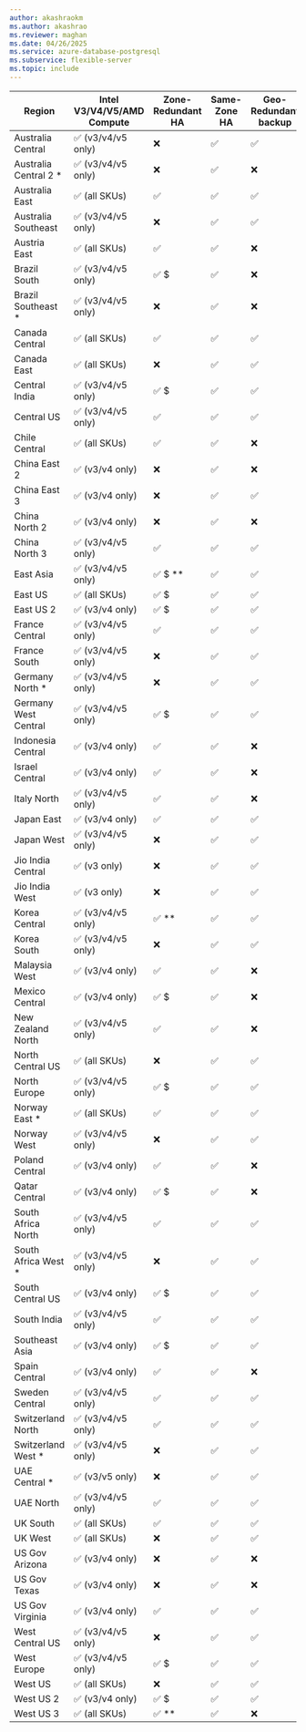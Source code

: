 ```yaml
---
author: akashraokm
ms.author: akashrao
ms.reviewer: maghan
ms.date: 04/26/2025
ms.service: azure-database-postgresql
ms.subservice: flexible-server
ms.topic: include
---
```

| Region | Intel V3/V4/V5/AMD Compute | Zone-Redundant HA | Same-Zone HA | Geo-Redundant backup |
| --- | --- | --- | --- | --- |
| Australia Central | :white_check_mark: (v3/v4/v5 only) | :x: | :white_check_mark: | :white_check_mark: |
| Australia Central 2 * | :white_check_mark: (v3/v4/v5 only) | :x: | :white_check_mark: | :x: |
| Australia East | :white_check_mark: (all SKUs) | :white_check_mark: | :white_check_mark: | :white_check_mark: |
| Australia Southeast | :white_check_mark: (v3/v4/v5 only) | :x: | :white_check_mark: | :white_check_mark: |
| Austria East | :white_check_mark: (all SKUs) | :white_check_mark: | :white_check_mark: | :x: |
| Brazil South | :white_check_mark: (v3/v4/v5 only) | :white_check_mark: $ | :white_check_mark: | :x: |
| Brazil Southeast * | :white_check_mark: (v3/v4/v5 only) | :x: | :white_check_mark: | :x: |
| Canada Central | :white_check_mark: (all SKUs) | :white_check_mark: | :white_check_mark: | :white_check_mark: |
| Canada East | :white_check_mark: (all SKUs) | :x: | :white_check_mark: | :white_check_mark: |
| Central India | :white_check_mark: (v3/v4/v5 only) | :white_check_mark: $ | :white_check_mark: | :white_check_mark: |
| Central US | :white_check_mark: (v3/v4/v5 only) | :white_check_mark: | :white_check_mark: | :white_check_mark: |
| Chile Central | :white_check_mark: (all SKUs) | :white_check_mark: | :white_check_mark: | :x: |
| China East 2 | :white_check_mark: (v3/v4 only) | :x: | :white_check_mark: | :x: |
| China East 3 | :white_check_mark: (v3/v4 only) | :x: | :white_check_mark: | :white_check_mark: |
| China North 2 | :white_check_mark: (v3/v4 only) | :x: | :white_check_mark: | :x: |
| China North 3 | :white_check_mark: (v3/v4/v5 only) | :white_check_mark: | :white_check_mark: | :white_check_mark: |
| East Asia | :white_check_mark: (v3/v4/v5 only) | :white_check_mark: $ ** | :white_check_mark: | :white_check_mark: |
| East US | :white_check_mark: (all SKUs) | :white_check_mark: $ | :white_check_mark: | :white_check_mark: |
| East US 2 | :white_check_mark: (v3/v4 only) | :white_check_mark: $ | :white_check_mark: | :white_check_mark: |
| France Central | :white_check_mark: (v3/v4/v5 only) | :white_check_mark: | :white_check_mark: | :white_check_mark: |
| France South | :white_check_mark: (v3/v4/v5 only) | :x: | :white_check_mark: | :white_check_mark: |
| Germany North * | :white_check_mark: (v3/v4/v5 only) | :x: | :white_check_mark: | :white_check_mark: |
| Germany West Central | :white_check_mark: (v3/v4/v5 only) | :white_check_mark: $ | :white_check_mark: | :white_check_mark: |
| Indonesia Central | :white_check_mark: (v3/v4 only) | :white_check_mark: | :white_check_mark: | :x: |
| Israel Central | :white_check_mark: (v3/v4 only) | :white_check_mark: | :white_check_mark: | :x: |
| Italy North | :white_check_mark: (v3/v4/v5 only) | :white_check_mark: | :white_check_mark: | :x: |
| Japan East | :white_check_mark: (v3/v4 only) | :white_check_mark: | :white_check_mark: | :white_check_mark: |
| Japan West | :white_check_mark: (v3/v4/v5 only) | :x: | :white_check_mark: | :white_check_mark: |
| Jio India Central | :white_check_mark: (v3 only) | :x: | :white_check_mark: | :white_check_mark: |
| Jio India West | :white_check_mark: (v3 only) | :x: | :white_check_mark: | :white_check_mark: |
| Korea Central | :white_check_mark: (v3/v4/v5 only) | :white_check_mark: ** | :white_check_mark: | :white_check_mark: |
| Korea South | :white_check_mark: (v3/v4/v5 only) | :x: | :white_check_mark: | :white_check_mark: |
| Malaysia West | :white_check_mark: (v3/v4 only) | :white_check_mark: | :white_check_mark: | :x: |
| Mexico Central | :white_check_mark: (v3/v4 only) | :white_check_mark: $ | :white_check_mark: | :x: |
| New Zealand North | :white_check_mark: (v3/v4/v5 only) | :white_check_mark: | :white_check_mark: | :x: |
| North Central US | :white_check_mark: (all SKUs) | :x: | :white_check_mark: | :white_check_mark: |
| North Europe | :white_check_mark: (v3/v4/v5 only) | :white_check_mark: $ | :white_check_mark: | :white_check_mark: |
| Norway East * | :white_check_mark: (all SKUs) | :white_check_mark: | :white_check_mark: | :white_check_mark: |
| Norway West | :white_check_mark: (v3/v4/v5 only) | :x: | :white_check_mark: | :white_check_mark: |
| Poland Central | :white_check_mark: (v3/v4 only) | :white_check_mark: | :white_check_mark: | :x: |
| Qatar Central | :white_check_mark: (v3/v4 only) | :white_check_mark: $ | :white_check_mark: | :x: |
| South Africa North | :white_check_mark: (v3/v4/v5 only) | :white_check_mark: | :white_check_mark: | :white_check_mark: |
| South Africa West * | :white_check_mark: (v3/v4/v5 only) | :x: | :white_check_mark: | :white_check_mark: |
| South Central US | :white_check_mark: (v3/v4 only) | :white_check_mark: $ | :white_check_mark: | :white_check_mark: |
| South India | :white_check_mark: (v3/v4/v5 only) | :white_check_mark: | :white_check_mark: | :white_check_mark: |
| Southeast Asia | :white_check_mark: (v3/v4 only) | :white_check_mark: $ | :white_check_mark: | :white_check_mark: |
| Spain Central | :white_check_mark: (v3/v4 only) | :white_check_mark: | :white_check_mark: | :x: |
| Sweden Central | :white_check_mark: (v3/v4/v5 only) | :white_check_mark: | :white_check_mark: | :white_check_mark: |
| Switzerland North | :white_check_mark: (v3/v4/v5 only) | :white_check_mark: | :white_check_mark: | :white_check_mark: |
| Switzerland West * | :white_check_mark: (v3/v4/v5 only) | :x: | :white_check_mark: | :white_check_mark: |
| UAE Central * | :white_check_mark: (v3/v5 only) | :x: | :white_check_mark: | :white_check_mark: |
| UAE North | :white_check_mark: (v3/v4/v5 only) | :white_check_mark: | :white_check_mark: | :white_check_mark: |
| UK South | :white_check_mark: (all SKUs) | :white_check_mark: | :white_check_mark: | :white_check_mark: |
| UK West | :white_check_mark: (all SKUs) | :x: | :white_check_mark: | :white_check_mark: |
| US Gov Arizona | :white_check_mark: (v3/v4 only) | :x: | :white_check_mark: | :x: |
| US Gov Texas | :white_check_mark: (v3/v4 only) | :x: | :white_check_mark: | :x: |
| US Gov Virginia | :white_check_mark: (v3/v4 only) | :white_check_mark: | :white_check_mark: | :white_check_mark: |
| West Central US | :white_check_mark: (v3/v4/v5 only) | :x: | :white_check_mark: | :white_check_mark: |
| West Europe | :white_check_mark: (v3/v4/v5 only) | :white_check_mark: $ | :white_check_mark: | :white_check_mark: |
| West US | :white_check_mark: (all SKUs) | :x: | :white_check_mark: | :white_check_mark: |
| West US 2 | :white_check_mark: (v3/v4 only) | :white_check_mark: $ | :white_check_mark: | :white_check_mark: |
| West US 3 | :white_check_mark: (all SKUs) | :white_check_mark: ** | :white_check_mark: | :x: |
